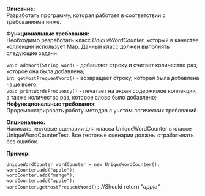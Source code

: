 **Описание:**\
Разработать программу, которая работает в соответствии с требованиями ниже.

**Функциональные требования:**\
Необходимо разработать класс _UniqueWordCounter_, который в качестве коллекции использует Map. Данный класс должен выполнять следующие задачи:

`void addWord(String word)` - добавляет строку и считает количество раз, которое она была добавлена;\
`int getMostFrequentWord()` - возвращает строку, которая была добавлена чаще всего;\
`void printWordsFrequency()` - печатает на экран содержимое коллекции, а также количество раз, которое слово было добавлено;\
**Нефункциональные требования:**\
Продемонстрировать работу методов с учетом логических требований.

**Опционально:** \
Написать тестовые сценарии для класса UniqueWordCounter в классе UniqueWordCounterTest.
Все тестовые сценарии должны отрабатывать без ошибок.

**Пример:**


`UniqueWordCounter wordCounter = new UniqueWordCounter();`\
`wordCounter.add("apple");`\
`wordCounter.add("mango");`\
`wordCounter.add("apple");`\
`wordCounter.getMostFrequentWord();` //Should return _"apple"_